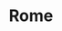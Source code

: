 ---
layout: voyage
icon-light: icon-rome-dark.svg
icon-dark: icon-rome-light.svg
title: "Rome"
description: "Le temps d'un long week-end, j'ai pu visiter cette capitale chargée d'histoire."
places:
   - la-soffitta-renovatio
   - le-bistrot
   - obica-parlamento
   - santovino
   - naumachia-ristorante
---